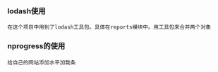 ###  lodash使用
```
在这个项目中用到了lodash工具包。具体在reports模块中。用工具包来合并两个对象
```

### nprogress的使用
```
给自己的网站添加水平加载条
```
